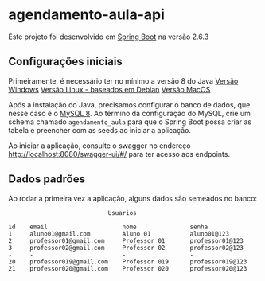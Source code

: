 # agendamento-aula-api
Este projeto foi desenvolvido em [Spring Boot](https://spring.io/quickstart) na versão 2.6.3

## Configurações iniciais
Primeiramente, é necessário ter no mínimo a versão 8 do Java
[Versão Windows](https://www.oracle.com/java/technologies/downloads/#java8-windows)
[Versão Linux - baseados em Debian](https://www.oracle.com/java/technologies/downloads/#java8-linux)
[Versão MacOS](https://www.oracle.com/java/technologies/downloads/#java8-mac)

Após a instalação do Java, precisamos configurar o banco de dados, que nesse caso é o [MySQL 8](https://dev.mysql.com/downloads/mysql/). Ao término da configuração do MySQL, crie um schema chamado `agendamento_aula` para que o Spring Boot possa criar as tabela e preencher com as seeds ao iniciar a aplicação.

Ao iniciar a aplicação, consulte o swagger no endereço [http://localhost:8080/swagger-ui/#/](http://localhost:8080/swagger-ui/#/) para ter acesso aos endpoints.

## Dados padrões
Ao rodar a primeira vez a aplicação, alguns dados são semeados no banco:

```
                            Usuarios

id    email                     nome               senha
1     aluno01@gmail.com         Aluno 01           aluno01@123
2     professor01@gmail.com     Professor 01       professor01@123
3     professor02@gmail.com     Professor 02       professor02@123
-     -                         -                  -
20    professor019@gmail.com    Professor 019      professor019@123
21    professor020@gmail.com    Professor 020      professor020@123
```
